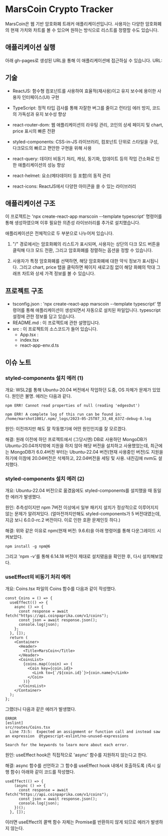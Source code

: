 # MarsCoin Crypto Tracker

MarsCoin은 웹 기반 암호화폐 트래커 애플리케이션입니다.
사용자는 다양한 암호화폐의 현재 가치와 차트를 볼 수 있으며 원하는 방식으로 리스트를 정렬할 수도 있습니다.

## 애플리케이션 실행

아래 gh-pages로 생성된 URL을 통해 이 애플리케이션에 접근하실 수 있습니다.
URL:

## 기술

- ReactJS: 함수형 컴포넌트를 사용하여 효율적(재사용)이고 유지 보수에 용이한 사용자 인터페이스(UI) 구현

- TypeScript: 정적 타입 검사를 통해 자잘한 버그를 줄이고 런타임 에러 방지, 코드의 가독성과 유지 보수성 향상

- react-router-dom: 웹 애플리케이션의 라우팅 관리, 코인의 상세 페이지 및 chart, price 표시의 빠른 전환

- styled-components: CSS-in-JS 라이브러리, 컴포넌트 단위로 스타일을 구성, 다크모드의 빠르고 편안한 구현을 위해 사용

- react-query: 데이터 비동기 처리, 캐싱, 동기화, 업데이트 등의 작업 간소화로 인한 애플리케이션의 성능 향상

- react-helmet: <head> 요소(메타데이터 등 포함)의 동적 관리

- react-icons: ReactJS에서 다양한 아이콘을 쓸 수 있는 라이브러리

## 애플리케이션 구조

이 프로젝트는 'npx create-react-app marscoin --template typescript' 명령어를 통해 생성하였으며 이후 필요한 의존성 라이브러리를 추가로 설치했습니다.

애플리케이션은 전체적으로 두 부분으로 나누어져 있습니다.

1. "/" 경로에서는 암호화폐의 리스트가 표시되며, 사용자는 상단의 다크 모드 버튼을 클릭해 다크 모드 전환, 그리고 암호화폐를 정렬하는 옵션을 정할 수 있습니다.

2. 사용자가 특정 암호화폐를 선택하면, 해당 암호화폐에 대한 약식 정보가 표시됩니다. 그리고 chart, price 탭을 클릭하면 페이지 새로고침 없이 해당 화폐의 막대 그래프 차트와 상세 가격 정보를 볼 수 있습니다.

## 프로젝트 구조

- tsconfig.json : 'npx create-react-app marscoin --template typescript' 명령어를 통해 애플리케이션이 생성되면서 자동으로 설치된 파일입니다. typescript 설정에 관한 정보를 담고 있습니다.
- README.md : 이 프로젝트에 관한 설명입니다.
- src : 이 프로젝트의 소스코드가 들어 있습니다.
  - App.tsx :
  - index.tsx
  - react-app-env.d.ts

## 이슈 노트

### styled-components 설치 에러 (1)

개요: WSL2를 통해 Ubuntu-20.04 버전에서 작업하던 도중, OS 자체가 문제가 있었다. 원인은 불명. 에러는 다음과 같다.

```
npm ERR! Cannot read properties of null (reading 'edgesOut')

npm ERR! A complete log of this run can be found in: /home/marshot1001/.npm/_logs/2023-05-25T07_33_48_637Z-debug-0.log
```

원인: 이전까지만 해도 잘 작동했기에 어떤 원인인지를 잘 모르겠다.

해결: 원래 이전에 하던 프로젝트에서 (그당시엔) DB로 사용하던 MongoDB가 Ubuntu-20.04까지밖에 지원을 하지 않아 해당 버전을 설치하고 사용했었는데, 최근에는 MongoDB가 6.0.4버전 부터는 Ubuntu-22.04 버전(현재 사용중인 버전)도 지원을 하기에 이참에 20.04버전은 삭제하고, 22.04버전을 세팅 및 사용. 내친김에 nvm도 설치했다.

### styled-components 설치 에러 (2)

개요: Ubuntu-22.04 버전으로 옮겼음에도 styled-components를 설치했을 때 동일한 에러가 발생했다.

원인: 추측성이지만 npm 7버전 이상에서 일부 패키지 설치가 정상적으로 이루어지지 않는 문제가 알려져있다. (얼마전까지만해도 styled-components가 5 버전대였는데, 지금 보니 6.0.0-rc.2 버전이다. 이로 인한 호환 문제인듯 하다.)

해결: 위와 같은 이유로 npm(현재 버전: 9.6.6)을 아래 명령어를 통해 다운그레이드 시켜보았다.

```
npm install -g npm@6
```

그리고 'npm -v'를 통해 6.14.18 버전이 제대로 설치됐음을 확인한 후, 다시 설치해보았다.

### useEffect의 비동기 처리 에러

개요: Coins.tsx 파일의 Coins 함수를 다음과 같이 작성했다.

```
const Coins = () => {
  useEffect(() => {
    async () => {
      const response = await fetch("https://api.coinpaprika.com/v1/coins");
      const json = await response.json();
      console.log(json);
    };
  }, []);
  return (
    <Container>
      <Header>
        <Title>MarsCoin</Title>
      </Header>
      <CoinsList>
        {coins.map((coin) => (
          <Coin key={coin.id}>
            <Link to={`/${coin.id}`}>{coin.name}</Link>
          </Coin>
        ))}
      </CoinsList>
    </Container>
  );
};
```

그랬더니 다음과 같은 에러가 발생했다.

```
ERROR
[eslint]
src/routes/Coins.tsx
  Line 73:5:  Expected an assignment or function call and instead saw an expression  @typescript-eslint/no-unused-expressions

Search for the keywords to learn more about each error.
```

원인: useEffect hook은 직접적으로 'async' 함수를 지원하지 않는다고 한다.

해결: async 함수를 선언하고 그 함수를 useEffect hook 내에서 호출하도록 (즉시 실행 함수) 아래와 같이 코드를 작성했다.

```
useEffect(() => {
    (async () => {
      const response = await fetch("https://api.coinpaprika.com/v1/coins");
      const json = await response.json();
      console.log(json);
    })();
  }, []);
```

이러면 useEffect의 콜백 함수 자체는 Promise를 반환하지 않게 되므로 에러가 발생하지 않는다.
